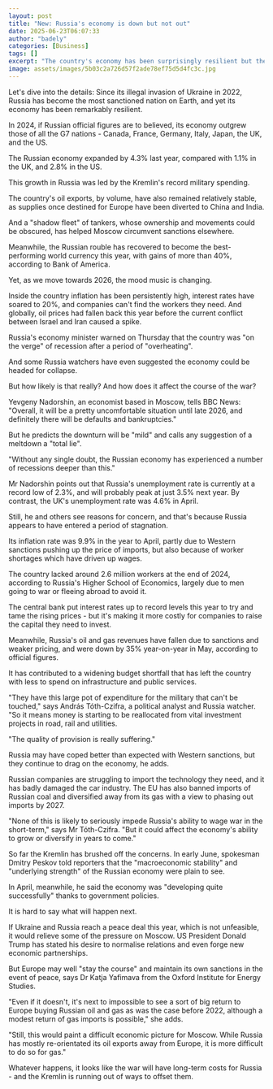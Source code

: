 ```yaml
---
layout: post
title: "New: Russia's economy is down but not out"
date: 2025-06-23T06:07:33
author: "badely"
categories: [Business]
tags: []
excerpt: "The country's economy has been surprisingly resilient but there are underlying problems."
image: assets/images/5b03c2a726d57f2ade78ef75d5d4fc3c.jpg
---
```


Let's dive into the details: Since its illegal invasion of Ukraine in 2022, Russia has become the most sanctioned nation on Earth, and yet its economy has been remarkably resilient.

In 2024, if Russian official figures are to believed, its economy outgrew those of all the G7 nations - Canada, France, Germany, Italy, Japan, the UK, and the US.

The Russian economy expanded by 4.3% last year, compared with 1.1% in the UK, and 2.8% in the US.

This growth in Russia was led by the Kremlin's record military spending.

The country's oil exports, by volume, have also remained relatively stable, as supplies once destined for Europe have been diverted to China and India.

And a "shadow fleet" of tankers, whose ownership and movements could be obscured, has helped Moscow circumvent sanctions elsewhere.

Meanwhile, the Russian rouble has recovered to become the best-performing world currency this year, with gains of more than 40%, according to Bank of America.

Yet, as we move towards 2026, the mood music is changing.

Inside the country inflation has been persistently high, interest rates have soared to 20%, and companies can't find the workers they need. And globally, oil prices had fallen back this year before the current conflict between Israel and Iran caused a spike.

Russia's economy minister warned on Thursday that the country was "on the verge" of recession after a period of "overheating".

And some Russia watchers have even suggested the economy could be headed for collapse.

But how likely is that really? And how does it affect the course of the war?

Yevgeny Nadorshin, an economist based in Moscow, tells BBC News: "Overall, it will be a pretty uncomfortable situation until late 2026, and definitely there will be defaults and bankruptcies."

But he predicts the downturn will be "mild" and calls any suggestion of a meltdown a "total lie".

"Without any single doubt, the Russian economy has experienced a number of recessions deeper than this."

Mr Nadorshin points out that Russia's unemployment rate is currently at a record low of 2.3%, and will probably peak at just 3.5% next year. By contrast, the UK's unemployment rate was 4.6% in April.

Still, he and others see reasons for concern, and that's because Russia appears to have entered a period of stagnation.

Its inflation rate was 9.9% in the year to April, partly due to Western sanctions pushing up the price of imports, but also because of worker shortages which have driven up wages.

The country lacked around 2.6 million workers at the end of 2024, according to Russia's Higher School of Economics, largely due to men going to war or fleeing abroad to avoid it.

The central bank put interest rates up to record levels this year to try and tame the rising prices - but it's making it more costly for companies to raise the capital they need to invest.

Meanwhile, Russia's oil and gas revenues have fallen due to sanctions and weaker pricing, and were down by 35% year-on-year in May, according to official figures.  

It has contributed to a widening budget shortfall that has left the country with less to spend on infrastructure and public services.

"They have this large pot of expenditure for the military that can't be touched," says András Tóth-Czifra, a political analyst and Russia watcher. "So it means money is starting to be reallocated from vital investment projects in road, rail and utilities.

"The quality of provision is really suffering."

Russia may have coped better than expected with Western sanctions, but they continue to drag on the economy, he adds.

Russian companies are struggling to import the technology they need, and it has badly damaged the car industry. The EU has also banned imports of Russian coal and diversified away from its gas with a view to phasing out imports by 2027. 

"None of this is likely to seriously impede Russia's ability to wage war in the short-term," says Mr Tóth-Czifra. "But it could affect the economy's ability to grow or diversify in years to come."

So far the Kremlin has brushed off the concerns. In early June, spokesman Dmitry Peskov told reporters that the "macroeconomic stability" and "underlying strength" of the Russian economy were plain to see.

In April, meanwhile, he said the economy was "developing quite successfully" thanks to government policies.

It is hard to say what will happen next.

If Ukraine and Russia reach a peace deal this year, which is not unfeasible, it would relieve some of the pressure on Moscow. US President Donald Trump has stated his desire to normalise relations and even forge new economic partnerships.

But Europe may well "stay the course" and maintain its own sanctions in the event of peace, says Dr Katja Yafimava from the Oxford Institute for Energy Studies.

"Even if it doesn't, it's next to impossible to see a sort of big return to Europe buying Russian oil and gas as was the case before 2022, although a modest return of gas imports is possible," she adds.

"Still, this would paint a difficult economic picture for Moscow. While Russia has mostly re-orientated its oil exports away from Europe, it is more difficult to do so for gas."

Whatever happens, it looks like the war will have long-term costs for Russia - and the Kremlin is running out of ways to offset them.

